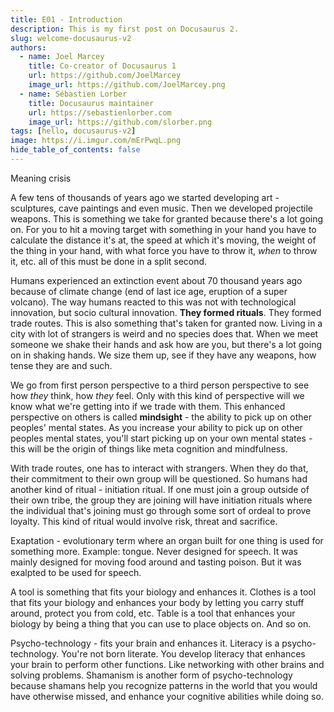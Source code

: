 ```yaml
---
title: E01 - Introduction
description: This is my first post on Docusaurus 2.
slug: welcome-docusaurus-v2
authors:
  - name: Joel Marcey
    title: Co-creator of Docusaurus 1
    url: https://github.com/JoelMarcey
    image_url: https://github.com/JoelMarcey.png
  - name: Sébastien Lorber
    title: Docusaurus maintainer
    url: https://sebastienlorber.com
    image_url: https://github.com/slorber.png
tags: [hello, docusaurus-v2]
image: https://i.imgur.com/mErPwqL.png
hide_table_of_contents: false
---
```


Meaning crisis 

A few tens of thousands of years ago we started developing art - sculptures, cave paintings and even music. Then we developed projectile weapons. This is something we take for granted because there's a lot going on. For you to hit a moving target with something in your hand you have to calculate the distance it's at, the speed at which it's moving, the weight of the thing in your hand, with what force you have to throw it, *when* to throw it, etc. all of this must be done in a split second.

Humans experienced an extinction event about 70 thousand years ago because of climate change (end of last ice age, eruption of a super volcano). The way humans reacted to this was not with technological innovation, but socio cultural innovation. **They formed rituals**. They formed trade routes. This is also something that's taken for granted now. Living in a city with lot of strangers is weird and no species does that. When we meet someone we shake their hands and ask how are you, but there's a lot going on in shaking hands. We size them up, see if they have any weapons, how tense they are and such.

We go from first person perspective to a third person perspective to see how *they* think, how *they* feel. Only with this kind of perspective will we know what we're getting into if we trade with them. This enhanced perspective on others is called **mindsight** - the ability to pick up on other peoples' mental states. As you increase your ability to pick up on other peoples mental states, you'll start picking up on your own mental states - this will be the origin of things like meta cognition and mindfulness.

With trade routes, one has to interact with strangers. When they do that, their commitment to their own group will be questioned. So humans had another kind of ritual - initiation ritual. If one must join a group outside of their own tribe, the group they are joining will have initiation rituals where the individual that's joining must go through some sort of ordeal to prove loyalty. This kind of ritual would involve risk, threat and sacrifice.

Exaptation - evolutionary term where an organ built for one thing is used for something more. Example: tongue. Never designed for speech. It was mainly designed for moving food around and tasting poison. But it was exalpted to be used for speech.

A tool is something that fits your biology and enhances it. Clothes is a tool that fits your biology and enhances your body by letting you carry stuff around, protect you from cold, etc. Table is a tool that enhances your biology by being a thing that you can use to place objects on. And so on.

Psycho-technology - fits your brain and enhances it. Literacy is a psycho-technology. You're not born literate. You develop literacy that enhances your brain to perform other functions. Like networking with other brains and solving problems. Shamanism is another form of psycho-technology because shamans help you recognize patterns in the world that you would have otherwise missed, and enhance your cognitive abilities while doing so.
